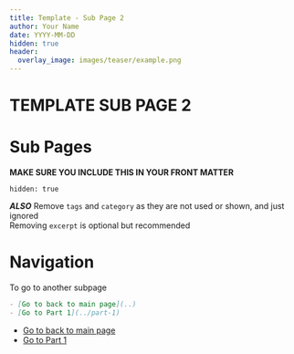```yaml
---
title: Template - Sub Page 2
author: Your Name
date: YYYY-MM-DD
hidden: true
header:
  overlay_image: images/teaser/example.png
---
```

# TEMPLATE SUB PAGE 2

# Sub Pages
**MAKE SURE YOU INCLUDE THIS IN YOUR FRONT MATTER**
```
hidden: true
```

***ALSO*** Remove `tags` and `category` as they are not used or shown, and just ignored  
Removing `excerpt` is optional but recommended 

# Navigation
To go to another subpage
```md
- [Go to back to main page](..)
- [Go to Part 1](../part-1)
```

- [Go to back to main page](..)
- [Go to Part 1](../part-1)